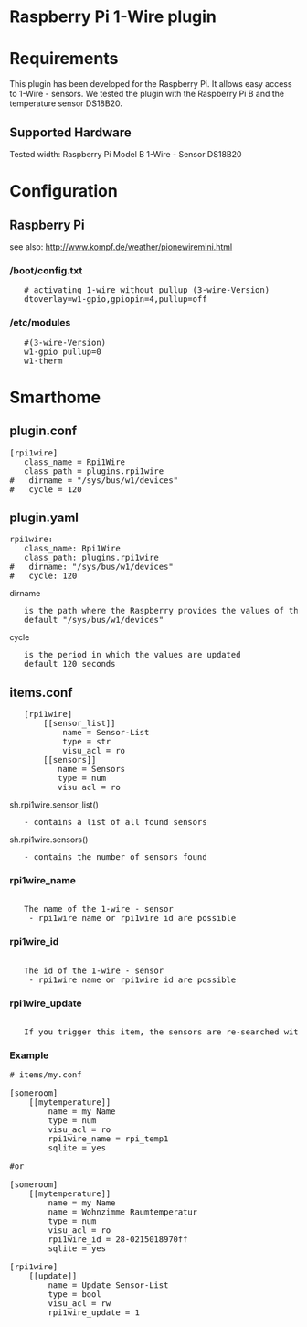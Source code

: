 # Raspberry Pi 1-Wire plugin

# Requirements

This plugin has been developed for the Raspberry Pi. It allows easy access to 1-Wire - sensors.
We tested the plugin with the Raspberry Pi B and the temperature sensor DS18B20.

## Supported Hardware

Tested width:
Raspberry Pi Model B
1-Wire - Sensor DS18B20

# Configuration

## Raspberry Pi

   see also: http://www.kompf.de/weather/pionewiremini.html

### /boot/config.txt
<pre>
   # activating 1-wire without pullup (3-wire-Version)
   dtoverlay=w1-gpio,gpiopin=4,pullup=off
</pre>
### /etc/modules

<pre>
   #(3-wire-Version)
   w1-gpio pullup=0  
   w1-therm
</pre>

# Smarthome

## plugin.conf

<pre>
[rpi1wire]
   class_name = Rpi1Wire
   class_path = plugins.rpi1wire
#   dirname = "/sys/bus/w1/devices"
#   cycle = 120
</pre>

## plugin.yaml

<pre>
rpi1wire:
   class_name: Rpi1Wire
   class_path: plugins.rpi1wire
#   dirname: "/sys/bus/w1/devices"
#   cycle: 120
</pre>

dirname
<pre>
   is the path where the Raspberry provides the values of the 1-wire - sensors
   default "/sys/bus/w1/devices"
</pre>
cycle
<pre>
   is the period in which the values are updated
   default 120 seconds
</pre>   


## items.conf
<pre>
   [rpi1wire]
       [[sensor_list]]
           name = Sensor-List
           type = str
           visu_acl = ro
       [[sensors]]
          name = Sensors
          type = num
          visu_acl = ro
</pre>
sh.rpi1wire.sensor_list()
<pre>
   - contains a list of all found sensors
</pre>
sh.rpi1wire.sensors()
<pre>
   - contains the number of sensors found
</pre>
### rpi1wire_name
<pre>   
   The name of the 1-wire - sensor
    - rpi1wire_name or rpi1wire_id are possible
</pre>   
### rpi1wire_id
<pre>   
   The id of the 1-wire - sensor
    - rpi1wire_name or rpi1wire_id are possible
</pre>   
### rpi1wire_update
<pre>   
   If you trigger this item, the sensors are re-searched without restart the server
</pre>   

### Example


<pre>
# items/my.conf

[someroom]
    [[mytemperature]]
        name = my Name
        type = num
        visu_acl = ro
        rpi1wire_name = rpi_temp1
        sqlite = yes

#or

[someroom]
    [[mytemperature]]
        name = my Name
        name = Wohnzimme Raumtemperatur
        type = num
        visu_acl = ro
        rpi1wire_id = 28-0215018970ff
        sqlite = yes

[rpi1wire]
    [[update]]
        name = Update Sensor-List
        type = bool
        visu_acl = rw
        rpi1wire_update = 1

</pre>
